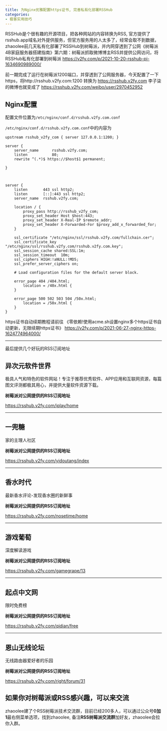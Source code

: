 ```yaml
---
title: 为Nginx优雅配置https证书, 完善私有化部署RSSHub
categories:
- 极客实用技巧
---
```







RSSHub是个很有趣的开源项目，把各种网站的内容转换为RSS, 官方提供了rsshub.app域名对外提供服务，但官方服务用的人太多了，经常会取不到数据，zhaoolee前几天私有化部署了RSSHub到树莓派，并内网穿透到了公网《树莓派4B家庭服务器搭建指南》第六期：树莓派抓取微博博主RSS并提供公网访问，将RSSHub私有化部署到树莓派 https://v2fy.com/p/2021-10-20-rsshub-pi-1634690989000/

前一期完成了运行在树莓派1200端口，并穿透到了公网服务器，今天配置了一下https，将http://rsshub.v2fy.com:1200 转换为 https://rsshub.v2fy.com 李子柒的微博也就变成了 https://rsshub.v2fy.com/weibo/user/2970452952

## Nginx配置

配置文件位置为`/etc/nginx/conf.d/rsshub.v2fy.com.conf`

`/etc/nginx/conf.d/rsshub.v2fy.com.conf`中的内容为

```
upstream rsshub_v2fy_com { server 127.0.0.1:1200; }

server {
    server_name      rsshub.v2fy.com;
    listen           80;
    rewrite ^(.*)$ https://$host$1 permanent;

}



server {
    listen       443 ssl http2;
    listen       [::]:443 ssl http2;
    server_name  rsshub.v2fy.com;

    location / {
        proxy_pass http://rsshub_v2fy_com;
        proxy_set_header Host $host:443;
        proxy_set_header X-Real-IP $remote_addr;
        proxy_set_header X-Forwarded-For $proxy_add_x_forwarded_for;
    }

    ssl_certificate "/etc/nginx/ssl/rsshub.v2fy.com/fullchain.cer";
    ssl_certificate_key "/etc/nginx/ssl/rsshub.v2fy.com/rsshub.v2fy.com.key";
    ssl_session_cache shared:SSL:1m;
    ssl_session_timeout  10m;
    ssl_ciphers HIGH:!aNULL:!MD5;
    ssl_prefer_server_ciphers on;

    # Load configuration files for the default server block.

    error_page 404 /404.html;
        location = /40x.html {
    }

    error_page 500 502 503 504 /50x.html;
        location = /50x.html {
    }
}

```

https证书自动续期教程请前往  《零依赖!使用acme.sh设置nginx多个https证书自动更新，无限续期https证书》 https://v2fy.com/p/2021-06-27-nginx-https-1624774964000/

---


最后提供几个好玩的RSS订阅地址

## 异次元软件世界  

极具人气和特色的软件网站！专注于推荐优秀软件、APP应用和互联网资源，每篇图文评测都极其用心，并提供大量软件资源下载。 

**树莓派对公网提供的RSS订阅地址** 

https://rsshub.v2fy.com/iplay/home

---

##  一兜糖 

家的主理人社区

**树莓派对公网提供的RSS订阅地址** 

https://rsshub.v2fy.com/yidoutang/index

---


## 香水时代 

最新香水评论-发现香水圈的新鲜事 

**树莓派对公网提供的RSS订阅地址** 

https://rsshub.v2fy.com/nosetime/home

---



## 游戏葡萄 

深度解读游戏 

**树莓派对公网提供的RSS订阅地址** 

https://rsshub.v2fy.com/gamegrape/13 


---


## 起点中文网 

限时免费榜 

**树莓派对公网提供的RSS订阅地址** 

https://rsshub.v2fy.com/qidian/free

---
## 恩山无线论坛  

无线路由器爱好者的乐园


**树莓派对公网提供的RSS订阅地址** 

https://rsshub.v2fy.com/right/forum/31 


## 如果你对树莓派或RSS感兴趣，可以来交流

zhaoolee建了个RSS树莓派技术交流群，目前已经200多人，可以通过公众号**0加1**最右侧菜单选项，找到zhaoolee, 备注**RSS树莓派交流群**加好友，zhaoolee会拉你入群。








